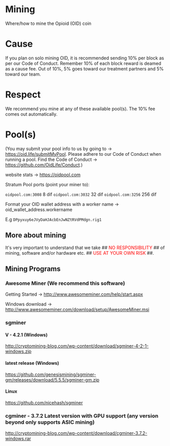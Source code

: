 # Mining
Where/how to mine the Opioid (OID) coin

# Cause
If you plan on solo mining OID, it is recommended sending 10% per block as per our Code of Conduct. Remember 10% of each block
reward is deamed as a cause fee. Out of 10%, 5% goes toward our treatment partners and 5% toward our team. 

# Respect
We recommend you mine at any of these available pool(s). The 10% fee comes out automatically. 

# Pool(s)
(You may submit your pool info to us by going to -> https://oid.life/submitMyPool. Please adhere to our Code of Conduct when running a pool. Find the Code of Conduct -> https://github.com/OidLife/Conduct.)

website stats -> https://oidpool.com

Stratum Pool ports (point your miner to):

```oidpool.com:3008``` 8 dif
```oidpool.com:3032``` 32 dif
```oidpool.com:3256``` 256 dif

Format your OID wallet address with a worker name -> oid_wallet_address.workername

E.g ```DPpyxuy6eJVyDaHJAcbEnJwNZtRVdPMdgn.rig1```

## More about mining 
It's very important to understand that we take ## <font color="red">NO RESPONSIBILITY</font> ## of mining, software and/or hardware etc. ## <font color="red">USE AT YOUR OWN RISK</font> ##.  

## Mining Programs

### Awesome Miner (We recommend this software)
Getting Started -> http://www.awesomeminer.com/help/start.aspx

Windows download -> http://www.awesomeminer.com/download/setup/AwesomeMiner.msi

### sgminer
#### V - 4.2.1 (Windows)
http://cryptomining-blog.com/wp-content/download/sgminer-4-2-1-windows.zip

#### latest release (Windows)
https://github.com/genesismining/sgminer-gm/releases/download/5.5.5/sgminer-gm.zip

#### Linux
https://github.com/nicehash/sgminer

### cgminer - 3.7.2 Latest version with GPU support (any version beyond only supports ASIC mining)
http://cryptomining-blog.com/wp-content/download/cgminer-3.7.2-windows.rar


